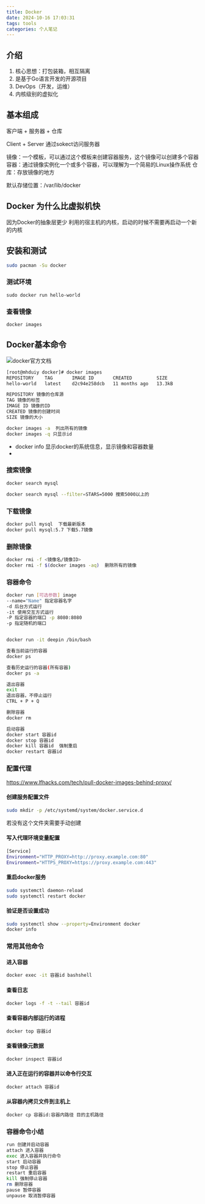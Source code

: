 ```yaml
---
title: Docker
date: 2024-10-16 17:03:31
tags: tools
categories: 个人笔记
---
```

## 介绍

1. 核心思想：打包装箱，相互隔离
2. 是基于Go语言开发的开源项目
3. DevOps（开发，运维）
4. 内核级别的虚拟化

## 基本组成

客户端 + 服务器 + 仓库

Client + Server  通过sokect访问服务器

镜像：一个模板，可以通过这个模板来创建容器服务，这个镜像可以创建多个容器
容器：通过镜像实例化一个或多个容器，可以理解为一个简易的Linux操作系统
仓库：存放镜像的地方

默认存储位置：/var/lib/docker

## Docker 为什么比虚拟机快

因为Docker的抽象层更少
利用的宿主机的内核，启动的时候不需要再启动一个新的内核

## 安装和测试

```bash
sudo pacman -Su docker
```

### 测试环境

```
sudo docker run hello-world
```

### 查看镜像

```
docker images
```

## Docker基本命令

![docker官方文档](https://docs.docker.com/reference/)

```bash
[root@mhduiy docker]# docker images
REPOSITORY    TAG       IMAGE ID       CREATED         SIZE
hello-world   latest    d2c94e258dcb   11 months ago   13.3kB

REPOSITORY 镜像的仓库源
TAG 镜像的标签
IMAGE ID 镜像的ID
CREATED 镜像的创建时间
SIZE 镜像的大小

docker images -a  列出所有的镜像
docker images -q 只显示id
```

- docker info 显示docker的系统信息，显示镜像和容器数量
- 

### 搜索镜像

```bash
docker search mysql

docker search mysql --filter=STARS=5000 搜索5000以上的
```

### 下载镜像

```bash
docker pull mysql  下载最新版本
docker pull mysql:5.7 下载5.7镜像

```

### 删除镜像

```bash
docker rmi -f <镜像名/镜像ID>
docker rmi -f $(docker images -aq)  删除所有的镜像
```

### 容器命令

```bash
docker run [可选参数] image
--name="Name" 指定容器名字
-d 后台方式运行
-it 使用交互方式运行
-P 指定容器的端口 -p 8080:8080
-p 指定随机的端口


docker run -it deepin /bin/bash

查看当前运行的容器
docker ps

查看历史运行的容器(所有容器)
docker ps -a

退出容器
exit
退出容器，不停止运行
CTRL + P + Q

删除容器
docker rm

启动容器
docker start 容器id
docker stop 容器id
docker kill 容器id  强制重启
docker restart 容器id
```

### 配置代理

https://www.lfhacks.com/tech/pull-docker-images-behind-proxy/

#### 创建服务配置文件

```bash
sudo mkdir -p /etc/systemd/system/docker.service.d
```
若没有这个文件夹需要手动创建

#### 写入代理环境变量配置

```bash
[Service]
Environment="HTTP_PROXY=http://proxy.example.com:80"
Environment="HTTPS_PROXY=https://proxy.example.com:443"
```

#### 重启docker服务

```bash
sudo systemctl daemon-reload
sudo systemctl restart docker
```

#### 验证是否设置成功

```bash
sudo systemctl show --property=Environment docker
docker info
```

### 常用其他命令

#### 进入容器

```bash
docker exec -it 容器id bashshell
```

#### 查看日志

```bash
docker logs -f -t --tail 容器id
```

#### 查看容器内部运行的进程

```bash
docker top 容器id
```

#### 查看镜像元数据

```bash
docker inspect 容器id
```

#### 进入正在运行的容器并以命令行交互

```bash
docker attach 容器id
```

#### 从容器内拷贝文件到主机上

```bash
docker cp 容器id:容器内路径 目的主机路径
```

### 容器命令小结

```bash
run 创建并启动容器
attach 进入容器
exec 进入容器并执行命令
start 启动容器
stop 停止容器
restart 重启容器
kill 强制停止容器
rm 删除容器
pause 暂停容器
unpause 取消暂停容器
```